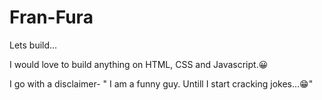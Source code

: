 # Fran-Fura
Lets build... 


I would love to build anything on HTML, CSS and Javascript.😀

I go with a disclaimer- " I am a funny guy. Untill I start cracking jokes...😁"


